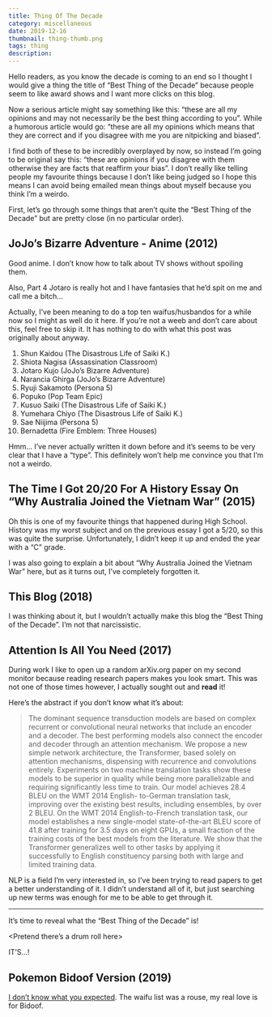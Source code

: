 ```yaml
---
title: Thing Of The Decade
category: miscellaneous
date: 2019-12-16
thumbnail: thing-thumb.png
tags: thing
description:
---
```


Hello readers, as you know the decade is coming to an end so I thought I would give a thing the title of “Best Thing of the Decade” because people seem to like award shows and I want more clicks on this blog.

Now a serious article might say something like this: “these are all my opinions and may not necessarily be the best thing according to you”. While a humorous article would go: “these are all my opinions which means that they are correct and if you disagree with me you are nitpicking and biased”.

I find both of these to be incredibly overplayed by now, so instead I’m going to be original say this: “these are opinions if you disagree with them otherwise they are facts that reaffirm your bias”. I don’t really like telling people my favourite things because I don’t like being judged so I hope this means I can avoid being emailed mean things about myself because you think I’m a weirdo.

First, let’s go through some things that aren’t quite the “Best Thing of the Decade” but are pretty close (in no particular order).

## JoJo’s Bizarre Adventure - Anime (2012)
Good anime. I don’t know how to talk about TV shows without spoiling them.

Also, Part 4 Jotaro is really hot and I have fantasies that he’d spit on me and call me a bitch…

Actually, I’ve been meaning to do a top ten waifus/husbandos for a while now so I might as well do it here. If you’re not a weeb and don’t care about this, feel free to skip it. It has nothing to do with what this post was originally about anyway.

1. Shun Kaidou (The Disastrous Life of Saiki K.)
2. Shiota Nagisa (Assassination Classroom)
3. Jotaro Kujo (JoJo’s Bizarre Adventure)
4. Narancia Ghirga (JoJo’s Bizarre Adventure)
5. Ryuji Sakamoto (Persona 5)
6. Popuko (Pop Team Epic)
7. Kusuo Saiki (The Disastrous Life of Saiki K.)
8. Yumehara Chiyo (The Disastrous Life of Saiki K.)
9. Sae Niijima (Persona 5)
10. Bernadetta (Fire Emblem: Three Houses)

Hmm… I’ve never actually written it down before and it’s seems to be very clear that I have a “type”. This definitely won’t help me convince you that I’m not a weirdo.

## The Time I Got 20/20 For A History Essay On “Why Australia Joined the Vietnam War” (2015)
Oh this is one of my favourite things that happened during High School. History was my worst subject and on the previous essay I got a 5/20, so this was quite the surprise. Unfortunately, I didn’t keep it up and ended the year with a “C” grade.

I was also going to explain a bit about “Why Australia Joined the Vietnam War” here, but as it turns out, I’ve completely forgotten it.

## This Blog (2018)
I was thinking about it, but I wouldn’t actually make this blog the “Best Thing of the Decade”. I’m not that narcissistic.

## Attention Is All You Need (2017)
During work I like to open up a random arXiv.org paper on my second monitor because reading research papers makes you look smart. This was not one of those times however, I actually sought out and **read** it!

Here’s the abstract if you don’t know what it’s about:

> The dominant sequence transduction models are based on complex recurrent or convolutional neural networks that include an encoder and a decoder. The best performing models also connect the encoder and decoder through an attention mechanism. We propose a new simple network architecture, the Transformer, based solely on attention mechanisms, dispensing with recurrence and convolutions entirely. Experiments on two machine translation tasks show these models to be superior in quality while being more parallelizable and requiring significantly less time to train. Our model achieves 28.4 BLEU on the WMT 2014 English- to-German translation task, improving over the existing best results, including ensembles, by over 2 BLEU. On the WMT 2014 English-to-French translation task, our model establishes a new single-model state-of-the-art BLEU score of 41.8 after training for 3.5 days on eight GPUs, a small fraction of the training costs of the best models from the literature. We show that the Transformer generalizes well to other tasks by applying it successfully to English constituency parsing both with large and limited training data.

NLP is a field I’m very interested in, so I’ve been trying to read papers to get a better understanding of it. I didn’t understand all of it, but just searching up new terms was enough for me to be able to get through it.

---
It’s time to reveal what the “Best Thing of the Decade” is!

<Pretend there’s a drum roll here>

IT’S…!

## Pokemon Bidoof Version (2019)
[I don’t know what you expected](https://www.gbahacks.com/2019/04/bidoof-version.html). The waifu list was a rouse, my real love is for Bidoof.

